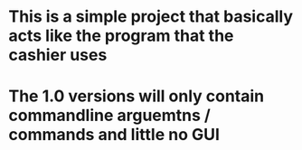 # This is a simple project that basically acts like the program that the cashier uses

# The 1.0 versions will only contain commandline arguemtns / commands and little no GUI

